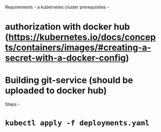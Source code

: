 Requirements - a kubernetes cluster
prerequisites -
  # authorization with docker hub (https://kubernetes.io/docs/concepts/containers/images/#creating-a-secret-with-a-docker-config)
  # Building git-service (should be uploaded to docker hub)

Steps -
  # `kubectl apply -f deployments.yaml`
